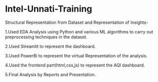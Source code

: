 # Intel-Unnati-Training
Structural Representation from Dataset and Representation of Insights-

1.Used EDA Analysis using Python and various ML algorithms to carry out preprocessing techniques in the dataset.

2.Used Streamlit to represent the dashboard.

3.Used PowerBi to represent the virtual Representation of the analysis.

4.Used the frontend part(html,css,js) to represent the AQI dashboard.

5.Final Analysis by Reports and Presentation.
